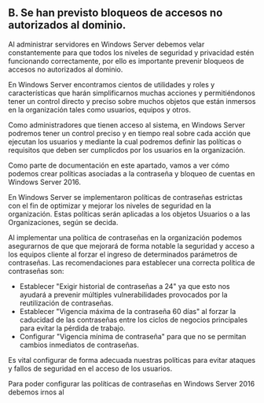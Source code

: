 ## B. Se han previsto bloqueos de accesos no autorizados al dominio. ##
Al administrar servidores en Windows Server debemos velar constantemente para que todos los niveles de seguridad y privacidad estén funcionando correctamente, por ello es importante prevenir bloqueos de accesos no autorizados al dominio.

En Windows Server encontramos cientos de utilidades y roles y características que harán simplificarnos muchas acciones y permitiéndonos  tener un control directo y preciso sobre muchos objetos que están inmersos en la organización tales como usuarios, equipos y otros.

Como administradores que tienen acceso al sistema, en Windows Server podremos tener un control preciso y en tiempo real sobre cada acción que ejecutan los usuarios y mediante la cual podremos definir las políticas o requisitos que deben ser cumplicdos por los usuarios en la organización.

Como parte de documentación en este apartado, vamos a ver cómo podemos crear políticas asociadas a la contraseña y bloqueo de cuentas en Windows Server 2016.

En Windows Server se implementaron políticas de contraseñas estrictas con el fin de optimizar y mejorar los niveles de seguridad en la organización. Estas políticas serán aplicadas a los objetos Usuarios o a las Organizaciones, según se decida.

Al implementar una política de contraseñas en la organización podemos asegurarnos de que que mejorará de forma notable la seguridad y acceso a los equipos cliente al forzar el ingreso de determinados parámetros de contraseñas. Las recomendaciones para establecer una correcta política de contraseñas son:

- Establecer "Exigir historial de contraseñas a 24" ya que esto nos ayudará a prevenir múltiples vulnerabilidades provocados por la reutilización de contraseñas.
- Establecer "Vigencia máxima de la contraseña 60 días" al forzar la caducidad de las contraseñas entre los ciclos de negocios principales para evitar la pérdida de trabajo.
- Configurar "Vigencia mínima de contraseña" para que no se permitan cambios inmediatos de contraseñas.

Es vital configurar de forma adecuada nuestras políticas para evitar ataques y fallos de seguridad en el acceso de los usuarios.

Para poder configurar las políticas de contraseñas en Windows Server 2016 debemos irnos al 
